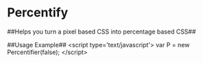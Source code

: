 Percentify
==========

##Helps you turn a pixel based CSS into percentage based CSS##

##Usage Example##
&lt;script type='text/javascript'&gt;
var P = new Percentifier(false);
&lt;/script&gt;